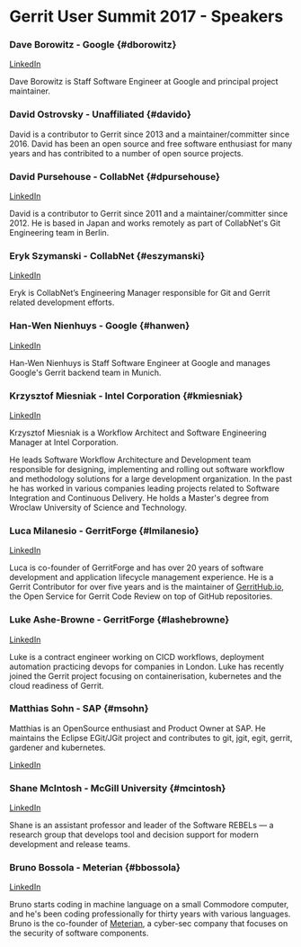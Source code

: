 # Gerrit User Summit 2017 - Speakers

### Dave Borowitz - Google {#dborowitz}

[LinkedIn](https://www.linkedin.com/in/dborowitz/)

Dave Borowitz is Staff Software Engineer at Google and principal
project maintainer.

### David Ostrovsky - Unaffiliated {#davido}

David is a contributor to Gerrit since 2013 and a maintainer/committer
since 2016. David has been an open source and free software enthusiast
for many years and has contribited to a number of open source projects.

### David Pursehouse - CollabNet {#dpursehouse}

[LinkedIn](https://www.linkedin.com/in/davidpursehouse/)

David is a contributor to Gerrit since 2011 and a maintainer/committer
since 2012. He is based in Japan and works remotely as part of
CollabNet's Git Engineering team in Berlin.

### Eryk Szymanski - CollabNet {#eszymanski}
[LinkedIn](https://www.linkedin.com/in/eryk-szymanski-94b92ba)

Eryk is CollabNet’s Engineering Manager responsible for Git and Gerrit
related development efforts.

### Han-Wen Nienhuys - Google {#hanwen}

[LinkedIn](https://www.linkedin.com/in/han-wen-nienhuys-794753)

Han-Wen Nienhuys is Staff Software Engineer at Google and manages Google's
Gerrit backend team in Munich.

### Krzysztof Miesniak - Intel Corporation {#kmiesniak}

[LinkedIn](https://www.linkedin.com/in/krzysztof-miesniak-9036132/)

Krzysztof Miesniak is a Workflow Architect and Software Engineering
Manager at Intel Corporation.

He leads Software Workflow Architecture and Development team responsible
for designing, implementing and rolling out software workflow and methodology
solutions for a large development organization.
In the past he has worked in various companies leading projects related to
Software Integration and Continuous Delivery.
He holds a Master's degree from Wroclaw University of Science and Technology.

### Luca Milanesio - GerritForge {#lmilanesio}

[LinkedIn](https://www.linkedin.com/in/lucamilanesio/)

Luca is co-founder of GerritForge and has over 20 years of software development
and application lifecycle management experience.
He is a Gerrit Contributor for over five years and is the maintainer
of [GerritHub.io](https://gerrithub.io), the Open Service for Gerrit Code Review
on top of GitHub repositories.

### Luke Ashe-Browne - GerritForge {#lashebrowne}

[LinkedIn](https://www.linkedin.com/in/lukeab/)

Luke is a contract engineer working on CICD workflows, deployment automation
practicing devops for companies in London.
Luke has recently joined the Gerrit project focusing on containerisation,
kubernetes and the cloud readiness of Gerrit.

### Matthias Sohn - SAP {#msohn}

Matthias is an OpenSource enthusiast and Product Owner at SAP.
He maintains the Eclipse EGit/JGit project and contributes to git, jgit,
egit, gerrit, gardener and kubernetes.

[LinkedIn](https://www.linkedin.com/in/matthiassohn/?originalSubdomain=de)

### Shane McIntosh - McGill University {#mcintosh}

[LinkedIn](https://www.linkedin.com/in/shane-mcintosh)

Shane is an assistant professor and leader of the Software REBELs — a research
group that develops tool and decision support for modern development and release
teams.

### Bruno Bossola - Meterian {#bbossola}

[LinkedIn](https://www.linkedin.com/in/bbossola)

Bruno starts coding in machine language on a small Commodore computer, and he's
been coding professionally for thirty years with various languages. Bruno is the
co-founder of [Meterian](https://www.meterian.io), a cyber-sec company
that focuses on the security of software components.
